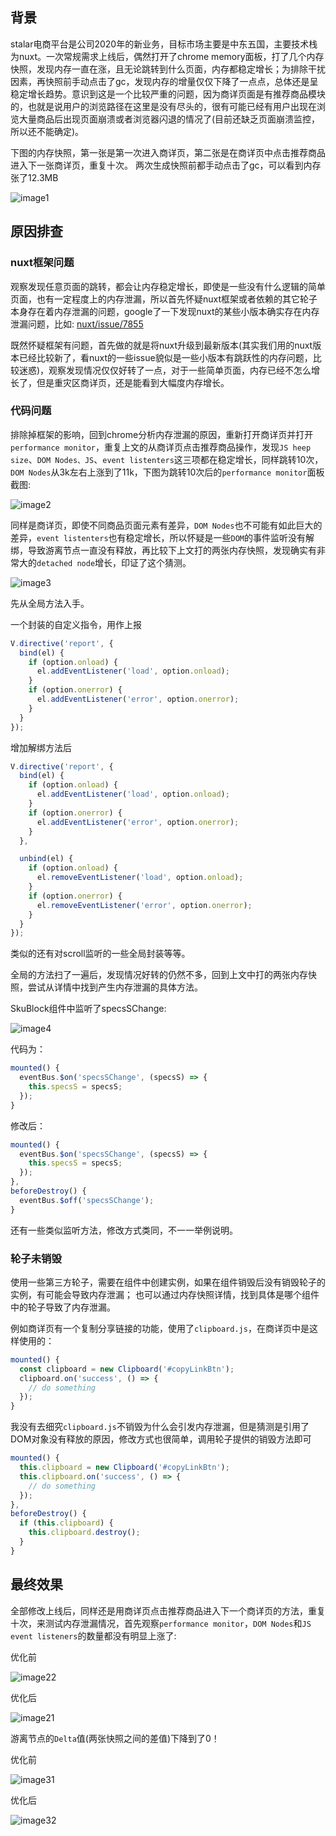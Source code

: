 ## 背景
stalar电商平台是公司2020年的新业务，目标市场主要是中东五国，主要技术栈为nuxt。一次常规需求上线后，偶然打开了chrome memory面板，打了几个内存快照，发现内存一直在涨，且无论跳转到什么页面，内存都稳定增长；为排除干扰因素，再快照前手动点击了gc，发现内存的增量仅仅下降了一点点，总体还是呈稳定增长趋势。意识到这是一个比较严重的问题，因为商详页面是有推荐商品模块的，也就是说用户的浏览路径在这里是没有尽头的，很有可能已经有用户出现在浏览大量商品后出现页面崩溃或者浏览器闪退的情况了(目前还缺乏页面崩溃监控，所以还不能确定)。

下图的内存快照，第一张是第一次进入商详页，第二张是在商详页中点击推荐商品进入下一张商详页，重复十次。 两次生成快照前都手动点击了gc，可以看到内存张了12.3MB

![image1](https://user-images.githubusercontent.com/21285362/105118684-dddccb00-5b09-11eb-81be-923fd34c4135.png)

## 原因排查
### nuxt框架问题
观察发现任意页面的跳转，都会让内存稳定增长，即使是一些没有什么逻辑的简单页面，也有一定程度上的内存泄漏，所以首先怀疑nuxt框架或者依赖的其它轮子本身存在着内存泄漏的问题，google了一下发现nuxt的某些小版本确实存在内存泄漏问题，比如: [nuxt/issue/7855](https://github.com/nuxt/nuxt.js/issues/7855)

既然怀疑框架有问题，首先做的就是将nuxt升级到最新版本(其实我们用的nuxt版本已经比较新了，看nuxt的一些issue貌似是一些小版本有跳跃性的内存问题，比较迷惑)，观察发现情况仅仅好转了一点，对于一些简单页面，内存已经不怎么增长了，但是重灾区商详页，还是能看到大幅度内存增长。

### 代码问题
排除掉框架的影响，回到chrome分析内存泄漏的原因，重新打开商详页并打开`performance monitor`，重复上文的从商详页点击推荐商品操作，发现`JS heep size`、`DOM Nodes、JS`、`event listenters`这三项都在稳定增长，同样跳转10次，`DOM Nodes`从3k左右上涨到了11k，下图为跳转10次后的`performance monitor`面板截图:

![image2](https://user-images.githubusercontent.com/21285362/105122142-9f96da00-5b10-11eb-980a-fc7b678fc956.png)

同样是商详页，即使不同商品页面元素有差异，`DOM Nodes`也不可能有如此巨大的差异，`event listenters`也有稳定增长，所以怀疑是一些`DOM`的事件监听没有解绑，导致游离节点一直没有释放，再比较下上文打的两张内存快照，发现确实有非常大的`detached node`增长，印证了这个猜测。

![image3](https://user-images.githubusercontent.com/21285362/105124178-8bed7280-5b14-11eb-998e-909f5669cb11.png)

先从全局方法入手。

一个封装的自定义指令，用作上报
```javascript
V.directive('report', {
  bind(el) {
    if (option.onload) {
      el.addEventListener('load', option.onload);
    }
    if (option.onerror) {
      el.addEventListener('error', option.onerror);
    }
  }
});
```
增加解绑方法后
```javascript
V.directive('report', {
  bind(el) {
    if (option.onload) {
      el.addEventListener('load', option.onload);
    }
    if (option.onerror) {
      el.addEventListener('error', option.onerror);
    }
  },

  unbind(el) {
    if (option.onload) {
      el.removeEventListener('load', option.onload);
    }
    if (option.onerror) {
      el.removeEventListener('error', option.onerror);
    }
  }
});
```
类似的还有对scroll监听的一些全局封装等等。

全局的方法扫了一遍后，发现情况好转的仍然不多，回到上文中打的两张内存快照，尝试从详情中找到产生内存泄漏的具体方法。

SkuBlock组件中监听了specsSChange:

![image4](https://user-images.githubusercontent.com/21285362/105124419-1504a980-5b15-11eb-911f-e73b5691c4cc.png)

代码为：
```javascript
mounted() {
  eventBus.$on('specsSChange', (specsS) => {
    this.specsS = specsS;
  });
}
```
修改后：
```javascript
mounted() {
  eventBus.$on('specsSChange', (specsS) => {
    this.specsS = specsS;
  });
},
beforeDestroy() {
  eventBus.$off('specsSChange');
}
```
还有一些类似监听方法，修改方式类同，不一一举例说明。

### 轮子未销毁
使用一些第三方轮子，需要在组件中创建实例，如果在组件销毁后没有销毁轮子的实例，有可能会导致内存泄漏； 也可以通过内存快照详情，找到具体是哪个组件中的轮子导致了内存泄漏。

例如商详页有一个复制分享链接的功能，使用了`clipboard.js`，在商详页中是这样使用的：
```javascript
mounted() {
  const clipboard = new Clipboard('#copyLinkBtn');
  clipboard.on('success', () => {
    // do something
  });
}
```
我没有去细究`clipboard.js`不销毁为什么会引发内存泄漏，但是猜测是引用了DOM对象没有释放的原因，修改方式也很简单，调用轮子提供的销毁方法即可
```javascript
mounted() {
  this.clipboard = new Clipboard('#copyLinkBtn');
  this.clipboard.on('success', () => {
    // do something
  });
},
beforeDestroy() {
  if (this.clipboard) {
    this.clipboard.destroy();
  }
}
```

## 最终效果
全部修改上线后，同样还是用商详页点击推荐商品进入下一个商详页的方法，重复十次，来测试内存泄漏情况，首先观察`performance monitor`，`DOM Nodes`和`JS event listeners`的数量都没有明显上涨了:

优化前

![image22](https://user-images.githubusercontent.com/21285362/105350786-a0ba2b00-5c26-11eb-894c-f577d99d77b6.png)

优化后

![image21](https://user-images.githubusercontent.com/21285362/105350783-9ef06780-5c26-11eb-8d1f-23dc1f3dbf52.png)

游离节点的`Delta`值(两张快照之间的差值)下降到了0！

优化前

![image31](https://user-images.githubusercontent.com/21285362/105351011-ea0a7a80-5c26-11eb-8c5b-c6eb5494fca5.png)

优化后

![image32](https://user-images.githubusercontent.com/21285362/105351013-ebd43e00-5c26-11eb-9393-61528bb1cd4e.png)



